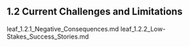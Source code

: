 ## 1.2 Current Challenges and Limitations

leaf_1.2.1_Negative_Consequences.md
leaf_1.2.2_Low-Stakes_Success_Stories.md